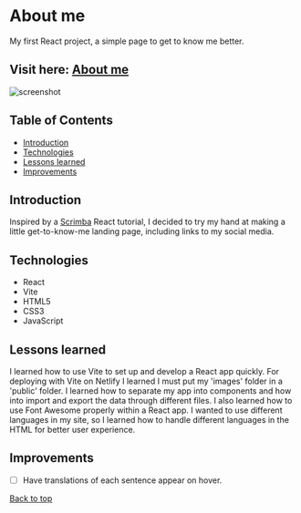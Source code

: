 # About me
My first React project, a simple page to get to know me better.

## Visit here: [About me](https://about-karina.netlify.app/)

![screenshot](https://res.cloudinary.com/dslxa2yhi/image/upload/v1683640883/portfolioReadmeScreenshots/rpamscreen_dt0cjt.png)

## Table of Contents
* [Introduction](#introduction)
* [Technologies](#technologies)
* [Lessons learned](#lessons-learned)
* [Improvements](#improvements)

## Introduction
Inspired by a [Scrimba](https://scrimba.com/) React tutorial, I decided to try my hand at making a little get-to-know-me landing page, including links to my social media.

## Technologies
* React
* Vite
* HTML5
* CSS3
* JavaScript

## Lessons learned
I learned how to use Vite to set up and develop a React app quickly. For deploying with Vite on Netlify I learned I must put my 'images' folder in a 'public' folder. I learned how to separate my app into components and how into import and export the data through different files. I also learned how to use Font Awesome properly within a React app. I wanted to use different languages in my site, so I learned how to handle different languages in the HTML for better user experience.

## Improvements
- [ ] Have translations of each sentence appear on hover.

[Back to top](#about-me)